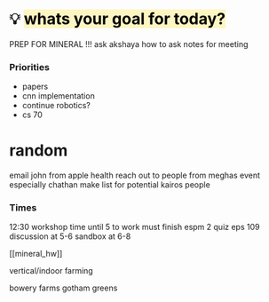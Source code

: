 # 💡 <mark style="background: #FFF3A3A6;">whats your goal for today?</mark>
PREP FOR MINERAL !!! 
	ask akshaya how to ask 
	notes for meeting
	

### Priorities
- papers
- cnn implementation
- continue robotics? 
- cs 70

# random
email john from apple health
reach out to people from meghas event
	especially chathan
	make list for potential kairos people
### Times
12:30 workshop
time until 5 to work
	must finish espm 2 quiz
eps 109 discussion at 5-6
sandbox at 6-8

[[mineral_hw]]




vertical/indoor farming

bowery farms
gotham greens